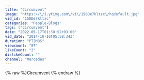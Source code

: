 ```yaml
---
title: "Circumvent"
image: "https:\/\/i.ytimg.com\/vi\/158De7kltzc\/hqdefault.jpg"
vid_id: "158De7kltzc"
categories: "People-Blogs"
tags: ["Circumvent"]
date: "2022-05-17T01:50:52+03:00"
vid_date: "2014-10-10T05:58:34Z"
duration: "PT2M8S"
viewcount: "87"
likeCount: "2"
dislikeCount: ""
channel: "Mercedes"
---
```

{% raw %}Circumvent {% endraw %}
